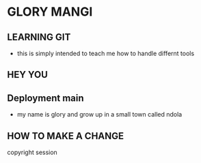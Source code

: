 # GLORY MANGI
 
## LEARNING GIT
 - this is simply intended to teach me how to handle differnt tools

## HEY YOU

## Deployment main
- my name is glory and grow up in a small town called ndola
## HOW TO MAKE A CHANGE

copyright session